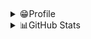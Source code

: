 ##
<details>
  <summary>😁Profile</summary>
  <div markdown="1">
    [**Portfolio**](https://portfolio-abel.netlify.app/)
    [**E-Mail**](mailto:dn10003@gmail.com)
    [**Abel-Frontelio**](https://kdn0325.github.io/)
  </div>
</details>


<details>
  <summary>📊GitHub Stats</summary>
  <img src="https://stats.hyochan.dev/api/github-stats-advanced?login=kdn0325"  width="600" />
  <img src="https://stats.hyochan.dev/api/github-trophies?login=kdn0325" width="720" />
</details>
